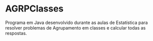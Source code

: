 # AGRPClasses
Programa em Java desenvolvido durante as aulas de Estatística para resolver problemas de Agrupamento em classes e calcular todas as respostas.
